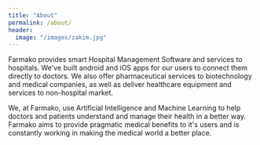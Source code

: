```yaml
---
title: "About"
permalink: /about/
header:
  image: "/images/zakim.jpg"
---
```


Farmako provides smart Hospital Management Software and services to hospitals. We've built android and iOS apps for our users to connect them directly to doctors. We also offer pharmaceutical services to biotechnology and medical companies, as well as deliver healthcare equipment and services to non-hospital market. 

We, at Farmako, use Artificial Intelligence and Machine Learning to help doctors and patients understand and manage their health in a better way. Farmako aims to provide pragmatic medical benefits to it's users and is constantly working in making the medical world a better place.